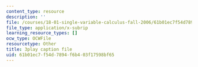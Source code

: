 ```yaml
---
content_type: resource
description: ''
file: /courses/18-01-single-variable-calculus-fall-2006/61b01ec7f54d7894f6b403f17598bf65_ryLdyDrBfvI.srt
file_type: application/x-subrip
learning_resource_types: []
ocw_type: OCWFile
resourcetype: Other
title: 3play caption file
uid: 61b01ec7-f54d-7894-f6b4-03f17598bf65
---
```

